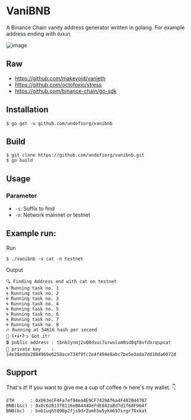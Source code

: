 # VaniBNB

A Binance Chain vanity address generator written in golang. For example address ending with `0xkat`

![image](https://user-images.githubusercontent.com/97060/115947168-0cdf5000-a4f0-11eb-8fc6-8b4bdfbc9938.png)

## Raw

- https://github.com/makevoid/vanieth
- https://github.com/octofoxio/stress
- https://github.com/binance-chain/go-sdk

## Installation

```
$ go get -u github.com/undefiorg/vanibnb
```

## Build

```
$ git clone https://github.com/undefiorg/vanibnb.git
$ go build
```

## Usage

### Parameter

- `-s`: Suffix to find
- `-n`: Network mainnet or testnet

## Example run:

Run

```
$ ./vanibnb -s cat -n testnet
```

Output

```
🔍 Finding Address end with cat on testnet
🌀 Running task no. 1
🌀 Running task no. 2
🌀 Running task no. 3
🌀 Running task no. 4
🌀 Running task no. 5
🌀 Running task no. 6
🌀 Running task no. 7
🌀 Running task no. 8
🔥 Running at 54616 hash per second
💎 ʕ•́ᴥ•̀ʔっ Got it!
🔒 public address : tbnb1ynmj2u00dsuc7urwulam0sd0qf8vfdxrqspcat
🔑 private key    : 14e28edda2884969e6258ace734f9fc2e4f494e8abc7be5e3ada7dd10da6072d
```

## Support

That's it! If you want to give me a cup of coffee ☕️ here's my wallet. 👇

```
ETH      : 0xD63eCF4Fa7ef94ea4E9CF7429Af6a4F482B447B7
BNB(bsc) : 0x0c62B13f8116eBA444DeFdE842aBd7d1f68F964f
BNB(bc)  : bnb1uqht090p2fjs9dr2umh5w5ykm697srgr70xkat
```
